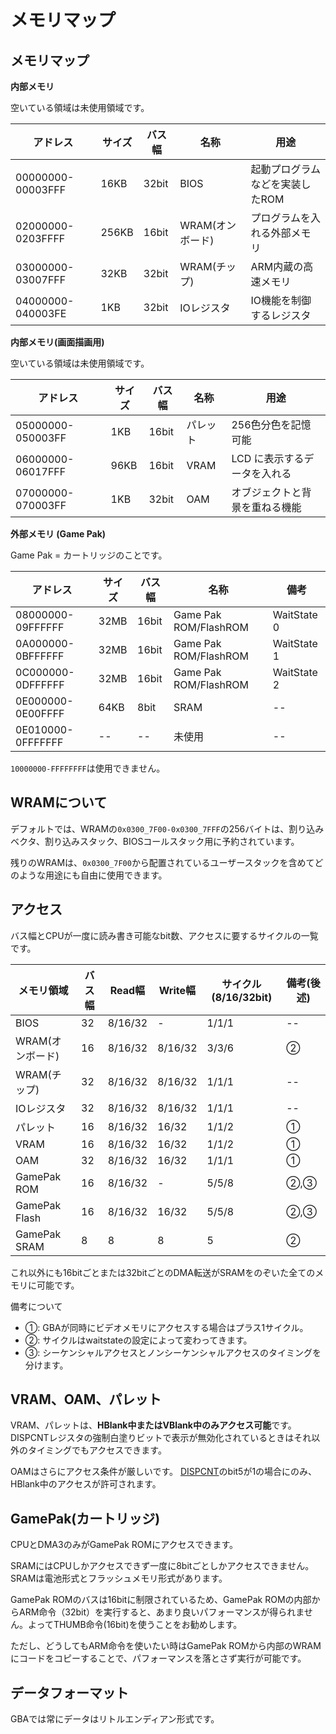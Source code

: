 # メモリマップ

## メモリマップ

**内部メモリ**

空いている領域は未使用領域です。

アドレス | サイズ | バス幅 | 名称 | 用途
---- | ---- | ---- | ---- | ----
00000000-00003FFF | 16KB | 32bit | BIOS | 起動プログラムなどを実装したROM
02000000-0203FFFF | 256KB | 16bit | WRAM(オンボード) | プログラムを入れる外部メモリ
03000000-03007FFF | 32KB | 32bit | WRAM(チップ) | ARM内蔵の高速メモリ
04000000-040003FE | 1KB | 32bit | IOレジスタ | IO機能を制御するレジスタ

**内部メモリ(画面描画用)**

空いている領域は未使用領域です。

アドレス | サイズ | バス幅 | 名称 | 用途
---- | ---- | ---- | ---- | ----
05000000-050003FF | 1KB | 16bit | パレット | 256色分色を記憶可能
06000000-06017FFF | 96KB | 16bit | VRAM | LCD に表示するデータを入れる
07000000-070003FF | 1KB | 32bit | OAM | オブジェクトと背景を重ねる機能

**外部メモリ (Game Pak)**

Game Pak = カートリッジのことです。

アドレス | サイズ | バス幅 | 名称 | 備考
---- | ---- | ---- | ---- | ----
08000000-09FFFFFF | 32MB | 16bit | Game Pak ROM/FlashROM | WaitState 0
0A000000-0BFFFFFF | 32MB | 16bit | Game Pak ROM/FlashROM | WaitState 1
0C000000-0DFFFFFF | 32MB | 16bit | Game Pak ROM/FlashROM | WaitState 2
0E000000-0E00FFFF | 64KB | 8bit | SRAM | --
0E010000-0FFFFFFF | -- | -- | 未使用 | -- 

`10000000-FFFFFFFF`は使用できません。

## WRAMについて

デフォルトでは、WRAMの`0x0300_7F00-0x0300_7FFF`の256バイトは、割り込みベクタ、割り込みスタック、BIOSコールスタック用に予約されています。

残りのWRAMは、`0x0300_7F00`から配置されているユーザースタックを含めてどのような用途にも自由に使用できます。

## アクセス

バス幅とCPUが一度に読み書き可能なbit数、アクセスに要するサイクルの一覧です。

メモリ領域 | バス幅 | Read幅 | Write幅 | サイクル(8/16/32bit) | 備考(後述)
---- | ---- | ---- | ---- | ---- | ---- 
BIOS      | 32  |  8/16/32  | -       |  1/1/1 | --
WRAM(オンボード) | 16  |  8/16/32  | 8/16/32 |  3/3/6 | ②
WRAM(チップ)  | 32  |  8/16/32  | 8/16/32 |  1/1/1 | --
IOレジスタ           | 32  |  8/16/32  | 8/16/32 |  1/1/1 | --
パレット   | 16  |  8/16/32  | 16/32   |  1/1/2 | ①
VRAM          | 16  |  8/16/32  | 16/32   |  1/1/2 | ①
OAM           | 32  |  8/16/32  | 16/32   |  1/1/1 | ①
GamePak ROM   | 16  |  8/16/32  | -       |  5/5/8 | ②,③
GamePak Flash | 16  |  8/16/32  | 16/32   |  5/5/8 | ②,③
GamePak SRAM  | 8   |  8        | 8       |  5     | ②

これ以外にも16bitごとまたは32bitごとのDMA転送がSRAMをのぞいた全てのメモリに可能です。

備考について

- ①: GBAが同時にビデオメモリにアクセスする場合はプラス1サイクル。
- ②: サイクルはwaitstateの設定によって変わってきます。
- ③: シーケンシャルアクセスとノンシーケンシャルアクセスのタイミングを分けます。

## VRAM、OAM、パレット

VRAM、パレットは、**HBlank中またはVBlank中のみアクセス可能**です。 DISPCNTレジスタの強制白塗りビットで表示が無効化されているときはそれ以外のタイミングでもアクセスできます。

OAMはさらにアクセス条件が厳しいです。 [DISPCNT](lcd/lcd_control.md#0x0400_0000---dispcnt---lcd%E5%88%B6%E5%BE%A1%E3%83%AC%E3%82%B8%E3%82%B9%E3%82%BF-rw)のbit5が1の場合にのみ、HBlank中のアクセスが許可されます。

## GamePak(カートリッジ)

CPUとDMA3のみがGamePak ROMにアクセスできます。

SRAMにはCPUしかアクセスできず一度に8bitごとしかアクセスできません。 SRAMは電池形式とフラッシュメモリ形式があります。

GamePak ROMのバスは16bitに制限されているため、GamePak ROMの内部からARM命令（32bit）を実行すると、あまり良いパフォーマンスが得られません。よってTHUMB命令(16bit)を使うことをお勧めします。

ただし、どうしてもARM命令を使いたい時はGamePak ROMから内部のWRAMにコードをコピーすることで、パフォーマンスを落とさず実行が可能です。

## データフォーマット

GBAでは常にデータはリトルエンディアン形式です。
